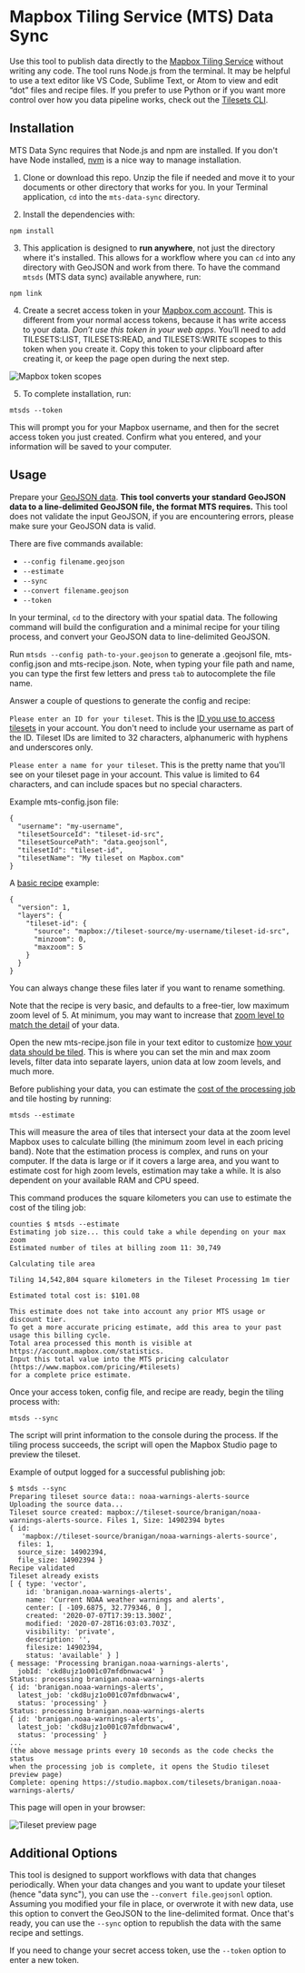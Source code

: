 # Mapbox Tiling Service (MTS) Data Sync

Use this tool to publish data directly to the [Mapbox Tiling Service](https://docs.mapbox.com/mapbox-tiling-service/overview/) without writing any code. The tool runs Node.js from the terminal. It may be helpful to use a text editor like VS Code, Sublime Text, or Atom to view and edit “dot” files and recipe files. If you prefer to use Python or if you want more control over how you data pipeline works, check out the [Tilesets CLI](https://docs.mapbox.com/mapbox-tiling-service/overview/#tilesets-cli).

## Installation

MTS Data Sync requires that Node.js and npm are installed. If you don't have Node installed, [nvm](https://github.com/nvm-sh/nvm) is a nice way to manage installation.

1. Clone or download this repo. Unzip the file if needed and move it to your documents or other directory that works for you. In your Terminal application, `cd` into the `mts-data-sync` directory.

2. Install the dependencies with:

`npm install`

3. This application is designed to **run anywhere**, not just the directory where it's installed. This allows for a workflow where you can `cd` into any directory with GeoJSON and work from there. To have the command `mtsds` (MTS data sync) available anywhere, run:

`npm link`

4. Create a secret access token in your [Mapbox.com account](https://account.mapbox.com/access-tokens/). This is different from your normal access tokens, because it has write access to your data. *Don’t use this token in your web apps*. You’ll need to add TILESETS:LIST, TILESETS:READ, and TILESETS:WRITE scopes to this token when you create it. Copy this token to your clipboard after creating it, or keep the page open during the next step. 

![Mapbox token scopes](./assets/token-scope.png)

5. To complete installation, run:

`mtsds --token`

This will prompt you for your Mapbox username, and then for the secret access token you just created. Confirm what you entered, and your information will be saved to your computer.

## Usage

Prepare your [GeoJSON data](https://docs.mapbox.com/mapbox-tiling-service/overview/tileset-sources/). **This tool converts your standard GeoJSON data to a line-delimited GeoJSON file, the format MTS requires.** This tool does not validate the input GeoJSON, if you are encountering errors, please make sure your GeoJSON data is valid.

There are five commands available:

- `--config filename.geojson`
- `--estimate`
- `--sync`
- `--convert filename.geojson`
- `--token`

In your terminal, `cd` to the directory with your spatial data. The following command will build the configuration and a minimal recipe for your tiling process, and convert your GeoJSON data to line-delimited GeoJSON.

Run `mtsds --config path-to-your.geojson` to generate a .geojsonl file, mts-config.json and mts-recipe.json. Note, when typing your file path and name, you can type the first few letters and press `tab` to autocomplete the file name.

Answer a couple of questions to generate the config and recipe:

`Please enter an ID for your tileset`. This is the [ID you use to access tilesets](https://docs.mapbox.com/help/glossary/tileset-id/) in your account. You don't need to include your username as part of the ID. Tileset IDs are limited to 32 characters, alphanumeric with hyphens and underscores only.

`Please enter a name for your tileset`. This is the pretty name that you'll see on your tileset page in your account. This value is limited to 64 characters, and can include spaces but no special characters.

Example mts-config.json file:

```
{
  "username": "my-username",
  "tilesetSourceId": "tileset-id-src",
  "tilesetSourcePath": "data.geojsonl",
  "tilesetId": "tileset-id",
  "tilesetName": "My tileset on Mapbox.com"
}
```

A [basic recipe](https://docs.mapbox.com/mapbox-tiling-service/overview/tileset-recipes/) example:

```
{
  "version": 1,
  "layers": {
    "tileset-id": {
      "source": "mapbox://tileset-source/my-username/tileset-id-src",
      "minzoom": 0,
      "maxzoom": 5
    }
  }
}
```

You can always change these files later if you want to rename something. 

Note that the recipe is very basic, and defaults to a free-tier, low maximum zoom level of 5. At minimum, you may want to increase that [zoom level to match the detail](https://docs.mapbox.com/mapbox-tiling-service/overview/#precision-levels-and-square-kilometers) of your data.

Open the new mts-recipe.json file in your text editor to customize [how your data should be tiled](https://docs.mapbox.com/mapbox-tiling-service/examples/). This is where you can set the min and max zoom levels, filter data into separate layers, union data at low zoom levels, and much more. 

Before publishing your data, you can estimate the [cost of the processing job](https://docs.mapbox.com/mapbox-tiling-service/overview/#pricing) and tile hosting by running:

`mtsds --estimate`

This will measure the area of tiles that intersect your data at the zoom level Mapbox uses to calculate billing (the minimum zoom level in each pricing band). Note that the estimation process is complex, and runs on your computer. If the data is large or if it covers a large area, and you want to estimate cost for high zoom levels, estimation may take a while. It is also dependent on your available RAM and CPU speed.

This command produces the square kilometers you can use to estimate the cost of the tiling job:

```
counties $ mtsds --estimate
Estimating job size... this could take a while depending on your max zoom
Estimated number of tiles at billing zoom 11: 30,749

Calculating tile area

Tiling 14,542,804 square kilometers in the Tileset Processing 1m tier

Estimated total cost is: $101.08

This estimate does not take into account any prior MTS usage or discount tier.
To get a more accurate pricing estimate, add this area to your past usage this billing cycle.
Total area processed this month is visible at https://account.mapbox.com/statistics.
Input this total value into the MTS pricing calculator (https://www.mapbox.com/pricing/#tilesets)
for a complete price estimate.
```

Once your access token, config file, and recipe are ready, begin the tiling process with:

`mtsds --sync`

The script will print information to the console during the process. If the tiling process succeeds, the script will open the Mapbox Studio page to preview the tileset.

Example of output logged for a successful publishing job:

```
$ mtsds --sync
Preparing tileset source data:: noaa-warnings-alerts-source
Uploading the source data...
Tileset source created: mapbox://tileset-source/branigan/noaa-warnings-alerts-source. Files 1, Size: 14902394 bytes
{ id:
   'mapbox://tileset-source/branigan/noaa-warnings-alerts-source',
  files: 1,
  source_size: 14902394,
  file_size: 14902394 }
Recipe validated
Tileset already exists
[ { type: 'vector',
    id: 'branigan.noaa-warnings-alerts',
    name: 'Current NOAA weather warnings and alerts',
    center: [ -109.6875, 32.779346, 0 ],
    created: '2020-07-07T17:39:13.300Z',
    modified: '2020-07-28T16:03:03.703Z',
    visibility: 'private',
    description: '',
    filesize: 14902394,
    status: 'available' } ]
{ message: 'Processing branigan.noaa-warnings-alerts',
  jobId: 'ckd8ujz1o001c07mfdbnwacw4' }
Status: processing branigan.noaa-warnings-alerts
{ id: 'branigan.noaa-warnings-alerts',
  latest_job: 'ckd8ujz1o001c07mfdbnwacw4',
  status: 'processing' }
Status: processing branigan.noaa-warnings-alerts
{ id: 'branigan.noaa-warnings-alerts',
  latest_job: 'ckd8ujz1o001c07mfdbnwacw4',
  status: 'processing' }
... 
(the above message prints every 10 seconds as the code checks the status
when the processing job is complete, it opens the Studio tileset preview page)
Complete: opening https://studio.mapbox.com/tilesets/branigan.noaa-warnings-alerts/
```

This page will open in your browser:

![Tileset preview page](./assets/tileset-preview.png)

## Additional Options

This tool is designed to support workflows with data that changes periodically. When your data changes and you want to update your tileset (hence "data sync"), you can use the `--convert file.geojsonl` option. Assuming you modified your file in place, or overwrote it with new data, use this option to convert the GeoJSON to the line-delimited format. Once that's ready, you can use the `--sync` option to republish the data with the same recipe and settings.

If you need to change your secret access token, use the `--token` option to enter a new token.
